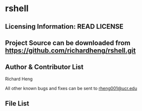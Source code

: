 rshell
=========

Licensing Information: READ LICENSE
---
Project Source can be downloaded from https://github.com/richardheng/rshell.git
---

Author & Contributor List
----
Richard Heng

All other known bugs and fixes can be sent to rheng001@ucr.edu

File List
-------

